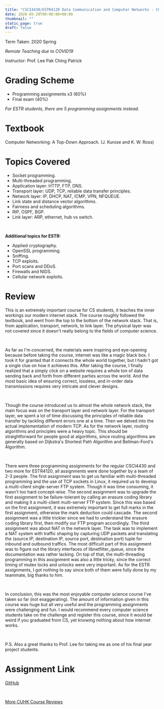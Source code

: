 ```yaml
---
title: "CSCI4430/ESTR4120 Data Communication and Computer Networks - CUHK Course Review"
date: 2020-05-20T00:00:00+08:00
thumbnail: ""
static_page: true
draft: false
---
```


Term Taken: 2020 Spring

*Remote Teaching due to COVID19*

Instructor: Prof. Lee Pak Ching Patrick

# Grading Scheme
* Programming assignments x3 (60%)
* Final exam (40%)

*For ESTR students, there are 5 programming assignments instead.*

# Textbook
Computer Networking: A Top-Down Approach. (J. Kurose and K. W. Ross)

# Topics Covered
* Socket programming.
* Multi-threaded programming.
* Application layer: HTTP, FTP, DNS.
* Transport layer: UDP, TCP, reliable data transfer principles.
* Network layer: IP, DHCP, NAT, ICMP, VPN, NFQUEUE.
* Link state and distance vector algorithms.
* Fairness and scheduling algorithms.
* RIP, OSPF, BGP.
* Link layer: ARP, ethernet, hub vs switch.

<br />

**Additional topics for ESTR:**
* Applied cryptography.
* OpenSSL programming.
* Sniffing.
* TCP exploits.
* Port scans and DDoS.
* Firewalls and NIDS.
* Cellular network exploits.

# Review
This is an extremely important course for CS students, it teaches the inner workings our modern internet stack. The course roughly followed the textbook, and went from the top to the bottom of the network stack. That is, from application, transport, network, to link layer. The physical layer was not covered since it doesn't really belong to the fields of computer science.

<br />

As far as I'm concerned, the materials were inspiring and eye-opening because before taking the course, internet was like a magic black box. I took it for granted that it connects the whole world together, but I hadn't got a single clue on how it achieves this. After taking the course, I finally realized that a simply click on a website requires a whole ton of data sending back and forth from different parties across the world. And the most basic idea of ensuring correct, lossless, and in-order data transmissions requires very intricate and clever designs.

<br />

Though the course introduced us to almost the whole network stack, the main focus was on the transport layer and network layer. For the transport layer, we spent a lot of time discussing the principles of reliable data transfer by tackling different errors one at a time. Then we delved into the actual implementation of modern TCP. As for the network layer, routing algorithms and principles were a heavy topic. This should be straightforward for people good at algorithms, since routing algorithms are generally based on Dijkstra's Shortest Path Algorithm and Bellman-Ford's Algorithm.

<br />

There were three programming assignments for the regular CSCI4430 and two more for ESTR4120, all assignments were done together by a team of 2-3 people. The first assignment was to get us familiar with multi-threaded programming and the use of TCP sockets in Linux, it required us to develop a multi-client single-server FTP system. Though it was time consuming, it wasn't too hard concept-wise. The second assignment was to upgrade the first assignment to be failure-tolerant by calling an erasure coding library and making it a multi-client multi-server FTP system. Since this was based on the first assignment, it was extremely important to get full marks in the first assignment, otherwise the mark deduction could cascade. The second assignment was a little trickier since we had to understand the erasure coding library first, then modify our FTP program accordingly. The third assignment was about NAT in the network layer. The task was to implement a NAT system with traffic shaping by capturing UDP packets and translating the (source IP, destination IP, source port, destination port) tuple for inbound and outbound traffics. The most difficult part of this assignment was to figure out the library interfaces of libnetfilter_queue, since the documentation was rather lacking. On top of that, the multi-threading programming in this assignment was also a little tricky, since the correct timing of mutex locks and unlocks were very important. As for the ESTR assignments, I got nothing to say since both of them were fully done by my teammate, big thanks to him.

<br />

In conclusion, this was the most enjoyable computer science course I've taken so far (not exaggerating). The amount of information given in this course was huge but all very useful and the programming assignments were challenging and fun. I would recommend every computer science students take on the challenge and register this course, since it would be weird if you graduated from CS, yet knowing nothing about how internet works.

<br />

P.S. Also a great thanks to Prof. Lee for taking me as one of his final year project students.

# Assignment Link
[GitHub](https://github.com/YuChaoGithub/ESTR4120)

<br />

[More CUHK Course Reviews](/course-review)